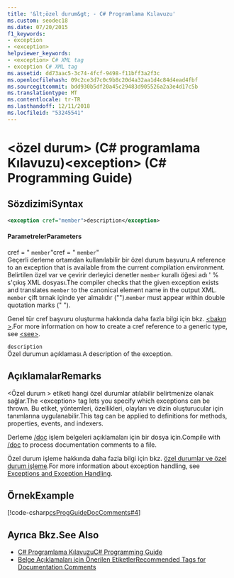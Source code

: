 ```yaml
---
title: '&lt;özel durum&gt; - C# Programlama Kılavuzu'
ms.custom: seodec18
ms.date: 07/20/2015
f1_keywords:
- exception
- <exception>
helpviewer_keywords:
- <exception> C# XML tag
- exception C# XML tag
ms.assetid: dd73aac5-3c74-4fcf-9498-f11bff3a2f3c
ms.openlocfilehash: 09c2ce3d7c0c9b8c20d4a32aa1d4c84d4ead4fbf
ms.sourcegitcommit: bdd930b5df20a45c29483d905526a2a3e4d17c5b
ms.translationtype: MT
ms.contentlocale: tr-TR
ms.lasthandoff: 12/11/2018
ms.locfileid: "53245541"
---
```

# <a name="ltexceptiongt-c-programming-guide"></a><span data-ttu-id="2456b-102">&lt;özel durum&gt; (C# programlama Kılavuzu)</span><span class="sxs-lookup"><span data-stu-id="2456b-102">&lt;exception&gt; (C# Programming Guide)</span></span>
## <a name="syntax"></a><span data-ttu-id="2456b-103">Sözdizimi</span><span class="sxs-lookup"><span data-stu-id="2456b-103">Syntax</span></span>  
  
```xml  
<exception cref="member">description</exception>  
```  
  
#### <a name="parameters"></a><span data-ttu-id="2456b-104">Parametreler</span><span class="sxs-lookup"><span data-stu-id="2456b-104">Parameters</span></span>  
 <span data-ttu-id="2456b-105">cref = " `member`"</span><span class="sxs-lookup"><span data-stu-id="2456b-105">cref = " `member`"</span></span>  
 <span data-ttu-id="2456b-106">Geçerli derleme ortamdan kullanılabilir bir özel durum başvuru.</span><span class="sxs-lookup"><span data-stu-id="2456b-106">A reference to an exception that is available from the current compilation environment.</span></span> <span data-ttu-id="2456b-107">Belirtilen özel var ve çevirir derleyici denetler `member` kurallı öğesi adı ' % s'çıkış XML dosyası.</span><span class="sxs-lookup"><span data-stu-id="2456b-107">The compiler checks that the given exception exists and translates `member` to the canonical element name in the output XML.</span></span> <span data-ttu-id="2456b-108">`member` çift tırnak içinde yer almalıdır ("").</span><span class="sxs-lookup"><span data-stu-id="2456b-108">`member` must appear within double quotation marks (" ").</span></span>  
  
 <span data-ttu-id="2456b-109">Genel tür cref başvuru oluşturma hakkında daha fazla bilgi için bkz. [ \<bakın >](../../../csharp/programming-guide/xmldoc/see.md).</span><span class="sxs-lookup"><span data-stu-id="2456b-109">For more information on how to create a cref reference to a generic type, see [\<see>](../../../csharp/programming-guide/xmldoc/see.md).</span></span>  
  
 `description`  
 <span data-ttu-id="2456b-110">Özel durumun açıklaması.</span><span class="sxs-lookup"><span data-stu-id="2456b-110">A description of the exception.</span></span>  
  
## <a name="remarks"></a><span data-ttu-id="2456b-111">Açıklamalar</span><span class="sxs-lookup"><span data-stu-id="2456b-111">Remarks</span></span>  
 <span data-ttu-id="2456b-112">\<Özel durum > etiketi hangi özel durumlar atılabilir belirtmenize olanak sağlar.</span><span class="sxs-lookup"><span data-stu-id="2456b-112">The \<exception> tag lets you specify which exceptions can be thrown.</span></span> <span data-ttu-id="2456b-113">Bu etiket, yöntemleri, özellikleri, olayları ve dizin oluşturucular için tanımlarına uygulanabilir.</span><span class="sxs-lookup"><span data-stu-id="2456b-113">This tag can be applied to definitions for methods, properties, events, and indexers.</span></span>  
  
 <span data-ttu-id="2456b-114">Derleme [/doc](../../../csharp/language-reference/compiler-options/doc-compiler-option.md) işlem belgeleri açıklamaları için bir dosya için.</span><span class="sxs-lookup"><span data-stu-id="2456b-114">Compile with [/doc](../../../csharp/language-reference/compiler-options/doc-compiler-option.md) to process documentation comments to a file.</span></span>  
  
 <span data-ttu-id="2456b-115">Özel durum işleme hakkında daha fazla bilgi için bkz. [özel durumlar ve özel durum işleme](../../../csharp/programming-guide/exceptions/index.md).</span><span class="sxs-lookup"><span data-stu-id="2456b-115">For more information about exception handling, see [Exceptions and Exception Handling](../../../csharp/programming-guide/exceptions/index.md).</span></span>  
  
## <a name="example"></a><span data-ttu-id="2456b-116">Örnek</span><span class="sxs-lookup"><span data-stu-id="2456b-116">Example</span></span>  
 [!code-csharp[csProgGuideDocComments#4](../../../csharp/programming-guide/xmldoc/codesnippet/CSharp/exception_1.cs)]  
  
## <a name="see-also"></a><span data-ttu-id="2456b-117">Ayrıca Bkz.</span><span class="sxs-lookup"><span data-stu-id="2456b-117">See Also</span></span>

- [<span data-ttu-id="2456b-118">C# Programlama Kılavuzu</span><span class="sxs-lookup"><span data-stu-id="2456b-118">C# Programming Guide</span></span>](../../../csharp/programming-guide/index.md)  
- [<span data-ttu-id="2456b-119">Belge Açıklamaları için Önerilen Etiketler</span><span class="sxs-lookup"><span data-stu-id="2456b-119">Recommended Tags for Documentation Comments</span></span>](../../../csharp/programming-guide/xmldoc/recommended-tags-for-documentation-comments.md)
